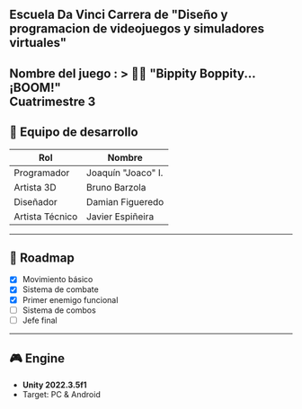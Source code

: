 Escuela Da Vinci
Carrera de "Diseño y programacion de videojuegos y simuladores virtuales"
---
Nombre del juego : > 🧙‍♂️ **"Bippity Boppity... ¡BOOM!"**  
Cuatrimestre 3
---

## 👥 Equipo de desarrollo

| Rol         | Nombre            |
|------------|-------------------|
| Programador| Joaquín "Joaco" I.|
| Artista 3D | Bruno Barzola     |
| Diseñador  | Damian Figueredo  |
| Artista Técnico | Javier Espiñeira |

---

## 📅 Roadmap

- [x] Movimiento básico
- [x] Sistema de combate
- [x] Primer enemigo funcional
- [ ] Sistema de combos 
- [ ] Jefe final

---

## 🎮 Engine

- **Unity 2022.3.5f1**
- Target: PC & Android

